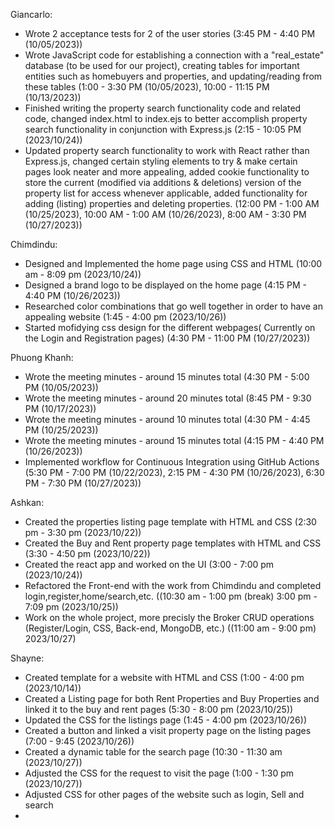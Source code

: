 Giancarlo:
- Wrote 2 acceptance tests for 2 of the user stories (3:45 PM - 4:40 PM (10/05/2023))
- Wrote JavaScript code for establishing a connection with a "real_estate" database (to be used for our project), creating tables for important entities such as homebuyers and properties, and updating/reading from these tables (1:00 - 3:30 PM (10/05/2023), 10:00 - 11:15 PM (10/13/2023))
- Finished writing the property search functionality code and related code, changed index.html to index.ejs to better accomplish property search functionality in conjunction with Express.js (2:15 - 10:05 PM (2023/10/24))
- Updated property search functionality to work with React rather than Express.js, changed certain styling elements to try & make certain pages look neater and more appealing, added cookie functionality to store the current (modified via additions & deletions) version of the property list for access whenever applicable, added functionality for adding (listing) properties and deleting properties. (12:00 PM - 1:00 AM (10/25/2023), 10:00 AM - 1:00 AM (10/26/2023), 8:00 AM - 3:30 PM (10/27/2023))

Chimdindu:
- Designed and Implemented the home page using CSS and HTML (10:00 am - 8:09 pm (2023/10/24))
- Designed a brand logo to be displayed on the home page  (4:15 PM - 4:40 PM (10/26/2023))
- Researched color combinations that go well together in order to have an appealing website (1:45 - 4:00 pm (2023/10/26))
- Started mofidying css design for the different webpages( Currently on the Login and Registration pages)  (4:30 PM - 11:00 PM (10/27/2023))



Phuong Khanh:
- Wrote the meeting minutes - around 15 minutes total (4:30 PM - 5:00 PM (10/05/2023))
- Wrote the meeting minutes - around 20 minutes total (8:45 PM - 9:30 PM (10/17/2023))
- Wrote the meeting minutes - around 10 minutes total (4:30 PM - 4:45 PM (10/25/2023))
- Wrote the meeting minutes - around 15 minutes total (4:15 PM - 4:40 PM (10/26/2023))
- Implemented workflow for Continuous Integration using GitHub Actions (5:30 PM - 7:00 PM (10/22/2023), 2:15 PM - 4:30 PM (10/26/2023), 6:30 PM - 7:30 PM (10/27/2023))

Ashkan:
- Created the properties listing page template with HTML and CSS (2:30 pm - 3:30 pm (2023/10/22))
- Created the Buy and Rent property page templates with HTML and CSS (3:30 - 4:50 pm (2023/10/22))
- Created the react app and worked on the UI (3:00 - 7:00 pm (2023/10/24))
- Refactored the Front-end with the work from Chimdindu and completed login,register,home/search,etc. ((10:30 am - 1:00 pm (break) 3:00 pm - 7:09 pm (2023/10/25))
- Work on the whole project, more precisly the Broker CRUD operations (Register/Login, CSS, Back-end, MongoDB, etc.) ((11:00 am - 9:00 pm) 2023/10/27)

Shayne:
- Created template for a website with HTML and CSS (1:00 - 4:00 pm (2023/10/14))
- Created a Listing page for both Rent Properties and Buy Properties and linked it to the buy and rent pages (5:30 - 8:00 pm (2023/10/25))
- Updated the CSS for the listings page (1:45 - 4:00 pm (2023/10/26))
- Created a button and linked a visit property page on the listing pages (7:00 - 9:45 (2023/10/26))
- Created a dynamic table for the search page (10:30 - 11:30 am (2023/10/27))
- Adjusted the CSS for the request to visit the page (1:00 - 1:30 pm (2023/10/27))
- Adjusted CSS for other pages of the website such as login, Sell and search
- 
